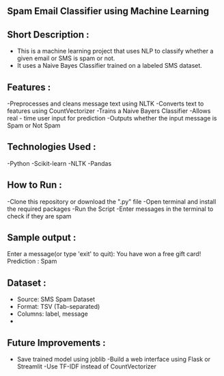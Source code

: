 ## Spam Email Classifier using Machine Learning

## Short Description :
- This is a machine learning project that uses NLP to classify whether a given email or SMS is spam or not.
- It uses a Naive Bayes Classifier trained on a labeled SMS dataset.

## Features :
-Preprocesses and cleans message text using NLTK
-Converts text to features using CountVectorizer
-Trains a Naive Bayers Classifier
-Allows real - time user input for prediction
-Outputs whether the input message is Spam or Not Spam

## Technologies Used :
-Python
-Scikit-learn
-NLTK
-Pandas

## How to Run :
-Clone this repository or download the ".py" file
-Open terminal and install the required packages
-Run the Script
-Enter messages in the terminal to check if they are spam

## Sample output :
Enter a message(or type 'exit' to quit): You have won a free gift card!
Prediction : Spam

## Dataset :
- Source: SMS Spam Dataset
- Format: TSV (Tab-separated)
- Columns: label, message
- 
## Future Improvements :
- Save trained model using joblib
-Build a web interface using Flask or Streamlit
-Use TF-IDF instead of CountVectorizer
